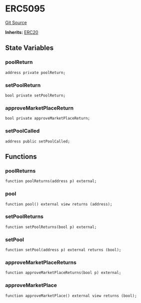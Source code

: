 # ERC5095
[Git Source](https://github.com/Swivel-Finance/illuminate/blob/7162e4822e4bbebd99b67c43e703ecedf92a2138/src/mocks/ERC5095.sol)

**Inherits:**
[ERC20](/src/mocks/ERC20.sol/contract.ERC20.md)


## State Variables
### poolReturn

```solidity
address private poolReturn;
```


### setPoolReturn

```solidity
bool private setPoolReturn;
```


### approveMarketPlaceReturn

```solidity
bool private approveMarketPlaceReturn;
```


### setPoolCalled

```solidity
address public setPoolCalled;
```


## Functions
### poolReturns


```solidity
function poolReturns(address p) external;
```

### pool


```solidity
function pool() external view returns (address);
```

### setPoolReturns


```solidity
function setPoolReturns(bool p) external;
```

### setPool


```solidity
function setPool(address p) external returns (bool);
```

### approveMarketPlaceReturns


```solidity
function approveMarketPlaceReturns(bool p) external;
```

### approveMarketPlace


```solidity
function approveMarketPlace() external view returns (bool);
```


